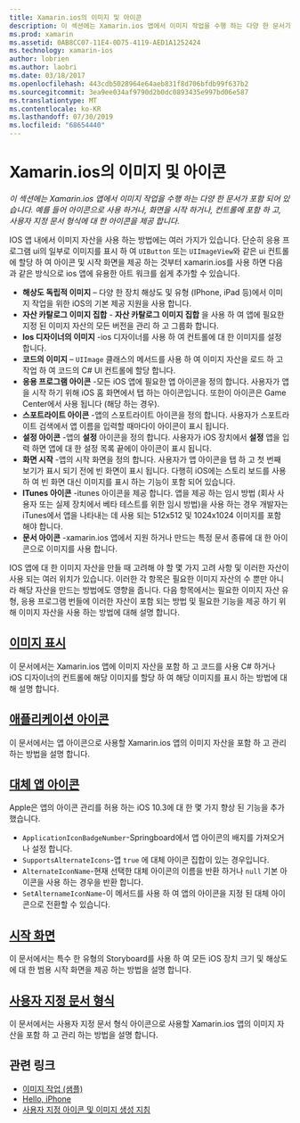 ```yaml
---
title: Xamarin.ios의 이미지 및 아이콘
description: 이 섹션에는 Xamarin.ios 앱에서 이미지 작업을 수행 하는 다양 한 문서가 포함 되어 있습니다. 예를 들어 아이콘으로 사용 하거나, 화면을 시작 하거나, 컨트롤에 포함 하 고, 사용자 지정 문서 형식에 대 한 아이콘을 제공 합니다.
ms.prod: xamarin
ms.assetid: 0AB8CC07-11E4-0D75-4119-AED1A1252424
ms.technology: xamarin-ios
author: lobrien
ms.author: laobri
ms.date: 03/18/2017
ms.openlocfilehash: 443cdb5028964e64aeb831f8d706bfdb99f637b2
ms.sourcegitcommit: 3ea9ee034af9790d2b0dc0893435e997bd06e587
ms.translationtype: MT
ms.contentlocale: ko-KR
ms.lasthandoff: 07/30/2019
ms.locfileid: "68654440"
---
```

# <a name="images-and-icons-in-xamarinios"></a>Xamarin.ios의 이미지 및 아이콘

_이 섹션에는 Xamarin.ios 앱에서 이미지 작업을 수행 하는 다양 한 문서가 포함 되어 있습니다. 예를 들어 아이콘으로 사용 하거나, 화면을 시작 하거나, 컨트롤에 포함 하 고, 사용자 지정 문서 형식에 대 한 아이콘을 제공 합니다._

IOS 앱 내에서 이미지 자산을 사용 하는 방법에는 여러 가지가 있습니다. 단순히 응용 프로그램 ui의 일부로 이미지를 표시 하 여 `UIButton` 또는 `UIImageView`와 같은 ui 컨트롤에 할당 하 여 아이콘 및 시작 화면을 제공 하는 것부터 xamarin.ios를 사용 하면 다음과 같은 방식으로 ios 앱에 유용한 아트 워크를 쉽게 추가할 수 있습니다. 

- **해상도 독립적 이미지** – 다양 한 장치 해상도 및 유형 (IPhone, iPad 등)에서 이미지 작업을 위한 iOS의 기본 제공 지원을 사용 합니다.
- **자산 카탈로그 이미지 집합** - **자산 카탈로그 이미지 집합** 을 사용 하 여 앱에 필요한 지정 된 이미지 자산의 모든 버전을 관리 하 고 그룹화 합니다.
- **Ios 디자이너의 이미지** -ios 디자이너를 사용 하 여 컨트롤에 대 한 이미지를 설정 합니다.
- **코드의 이미지** – `UIImage` 클래스의 메서드를 사용 하 여 이미지 자산을 로드 하 고 작업 하 여 코드의 C# UI 컨트롤에 할당 합니다.
- **응용 프로그램 아이콘** -모든 iOS 앱에 필요한 앱 아이콘을 정의 합니다. 사용자가 앱을 시작 하기 위해 iOS 홈 화면에서 탭 하는 아이콘입니다. 또한이 아이콘은 Game Center에서 사용 됩니다 (해당 하는 경우).
- **스포트라이트 아이콘** -앱의 스포트라이트 아이콘을 정의 합니다. 사용자가 스포트라이트 검색에서 앱 이름을 입력할 때마다이 아이콘이 표시 됩니다.
- **설정 아이콘** -앱의 **설정** 아이콘을 정의 합니다. 사용자가 iOS 장치에서 **설정** 앱을 입력 하면 앱에 대 한 설정 목록 끝에이 아이콘이 표시 됩니다. 
- **화면 시작** -앱의 시작 화면을 정의 합니다. 사용자가 앱 아이콘을 탭 하 고 첫 번째 보기가 표시 되기 전에 빈 화면이 표시 됩니다. 다행히 iOS에는 스토리 보드를 사용 하 여 빈 화면 대신 이미지를 표시 하는 기능이 포함 되어 있습니다. 
- **ITunes 아이콘** -itunes 아이콘을 제공 합니다. 앱을 제공 하는 임시 방법 (회사 사용자 또는 실제 장치에서 베타 테스트를 위한 임시 방법)을 사용 하는 경우 개발자는 iTunes에서 앱을 나타내는 데 사용 되는 512x512 및 1024x1024 이미지를 포함 해야 합니다.
- **문서 아이콘** -xamarin.ios 앱에서 지원 하거나 만드는 특정 문서 종류에 대 한 아이콘으로 이미지를 사용 합니다.

IOS 앱에 대 한 이미지 자산을 만들 때 고려해 야 할 몇 가지 고려 사항 및 이러한 자산이 사용 되는 여러 위치가 있습니다. 이러한 각 항목은 필요한 이미지 자산의 수 뿐만 아니라 해당 자산을 만드는 방법에도 영향을 줍니다. 다음 항목에서는 필요한 이미지 자산 유형, 응용 프로그램 번들에 이러한 자산이 포함 되는 방법 및 필요한 기능을 제공 하기 위해 이미지 자산을 사용 하는 방법에 대해 설명 합니다.


## <a name="displaying-an-imageiosapp-fundamentalsimages-iconsdisplaying-an-imagemd"></a>[이미지 표시](~/ios/app-fundamentals/images-icons/displaying-an-image.md)

이 문서에서는 Xamarin.ios 앱에 이미지 자산을 포함 하 고 코드를 사용 C# 하거나 iOS 디자이너의 컨트롤에 해당 이미지를 할당 하 여 해당 이미지를 표시 하는 방법에 대해 설명 합니다.

## <a name="application-iconsiosapp-fundamentalsimages-iconsapp-iconsmd"></a>[애플리케이션 아이콘](~/ios/app-fundamentals/images-icons/app-icons.md)

이 문서에서는 앱 아이콘으로 사용할 Xamarin.ios 앱의 이미지 자산을 포함 하 고 관리 하는 방법을 설명 합니다.

## <a name="alternate-app-iconsiosapp-fundamentalsimages-iconsalternate-app-iconsmd"></a>[대체 앱 아이콘](~/ios/app-fundamentals/images-icons/alternate-app-icons.md)

Apple은 앱의 아이콘 관리를 허용 하는 iOS 10.3에 대 한 몇 가지 향상 된 기능을 추가 했습니다.

- `ApplicationIconBadgeNumber`-Springboard에서 앱 아이콘의 배지를 가져오거나 설정 합니다.
- `SupportsAlternateIcons`-앱 `true` 에 대체 아이콘 집합이 있는 경우입니다.
- `AlternateIconName`-현재 선택한 대체 아이콘의 이름을 반환 하거나 `null` 기본 아이콘을 사용 하는 경우을 반환 합니다.
- `SetAlternameIconName`-이 메서드를 사용 하 여 앱의 아이콘을 지정 된 대체 아이콘으로 전환할 수 있습니다.


## <a name="launch-screensiosapp-fundamentalsimages-iconslaunch-screensmd"></a>[시작 화면](~/ios/app-fundamentals/images-icons/launch-screens.md)

이 문서에서는 특수 한 유형의 Storyboard를 사용 하 여 모든 iOS 장치 크기 및 해상도에 대 한 범용 시작 화면을 제공 하는 방법을 설명 합니다.

## <a name="custom-document-typesiosapp-fundamentalsimages-iconscustom-document-typesmd"></a>[사용자 지정 문서 형식](~/ios/app-fundamentals/images-icons/custom-document-types.md)

이 문서에서는 사용자 지정 문서 형식 아이콘으로 사용할 Xamarin.ios 앱의 이미지 자산을 포함 하 고 관리 하는 방법을 설명 합니다.



## <a name="related-links"></a>관련 링크

- [이미지 작업 (샘플)](https://docs.microsoft.com/samples/xamarin/ios-samples/workingwithimages)
- [Hello, iPhone](~/ios/get-started/hello-ios/index.md)
- [사용자 지정 아이콘 및 이미지 생성 지침](https://developer.apple.com/library/ios/#documentation/UserExperience/Conceptual/MobileHIG/IconsImages/IconsImages.html)
